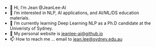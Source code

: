 - 👋 Hi, I’m Jean @JeanLee-AI
- 👀 I’m interested in NLP, AI applications, and AI/ML/DS education materials.
- 🌱 I’m currently learning Deep Learning NLP as a Ph.D candidate at the Univeristy of Sydney. 
- 💞️ My personal website is jeanlee-ai@github.io
- 📫 How to reach me ... email to jean.lee@sydney.edu.au 
